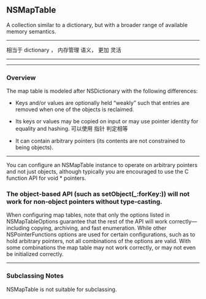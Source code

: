 
## NSMapTable


A collection similar to a dictionary, but with a broader range of available memory semantics.


<hr>

相当于 dictionary ， 内存管理 语义， 更加 灵活

<hr>


<hr>

### Overview


The map table is modeled after NSDictionary with the following differences:




* Keys and/or values are optionally held “weakly” such that entries are removed when one of the objects is reclaimed.



* Its keys or values may be copied on input or may use pointer identity for equality and hashing.
可以使用 指针 判定相等


* It can contain arbitrary pointers (its contents are not constrained to being objects).


<hr>


You can configure an NSMapTable instance to operate on arbitrary pointers and not just objects, although typically you are encouraged to use the C function API for void * pointers.

### The object-based API (such as setObject(_:forKey:)) will not work for non-object pointers without type-casting.



When configuring map tables, note that only the options listed in NSMapTableOptions guarantee that the rest of the API will work correctly—including copying, archiving, and fast enumeration. While other NSPointerFunctions options are used for certain configurations, such as to hold arbitrary pointers, not all combinations of the options are valid. With some combinations the map table may not work correctly, or may not even be initialized correctly.

<hr>


###  Subclassing Notes


NSMapTable is not suitable for subclassing.

